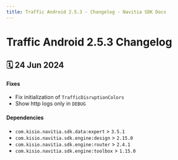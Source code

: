 ```yaml
---
title: Traffic Android 2.5.3 - Changelog - Navitia SDK Docs
---
```


# Traffic Android 2.5.3 Changelog

<h2>🗓 24 Jun 2024</h2>

#### Fixes
- Fix initialization of `TrafficDisruptionColors`
- Show http logs only in `DEBUG`

#### Dependencies
- `com.kisio.navitia.sdk.data:expert` > `3.5.1`
- `com.kisio.navitia.sdk.engine:design` > `2.15.0`
- `com.kisio.navitia.sdk.engine:router` > `2.4.1`
- `com.kisio.navitia.sdk.engine:toolbox` > `1.15.0`
